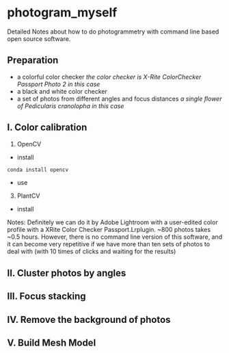 # photogram_myself
Detailed Notes about how to do photogrammetry with command line based open source software.

## Preparation
- a colorful color checker *the color checker is X-Rite ColorChecker Passport Photo 2 in this case*
- a black and white color checker
- a set of photos from different angles and focus distances *a single flower of Pedicularis cranolopha in this case*

## I. Color calibration
1. OpenCV
- install
```bash
conda install opencv
````
- use

3. PlantCV
- install





Notes: 
Definitely we can do it by Adobe Lightroom with a user-edited color profile with a XRite Color Checker Passport.Lrplugin. ~800 photos takes ~0.5 hours. However, there is no command line version of this software, and it can become very repetitive if we have more than ten sets of photos to deal with (with 10 times of clicks and waiting for the results)

## II. Cluster photos by angles


## III. Focus stacking


## IV. Remove the background of photos


## V. Build Mesh Model
